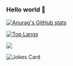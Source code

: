 ### Hello world 🖖


<!--
**tonn1oo/tonn1oo** is a ✨ _special_ ✨ repository because its `README.md` (this file) appears on your GitHub profile.

Here are some ideas to get you started:

- 🔭 I’m currently working on ...
- 🌱 I’m currently learning ...
- 👯 I’m looking to collaborate on ...
- 🤔 I’m looking for help with ...
- 💬 Ask me about ...
- 📫 How to reach me: ...
- 😄 Pronouns: ...
- ⚡ Fun fact: ...
-->

[![Anurag's GitHub stats](https://github-readme-stats.vercel.app/api?username=Tonn1oo&show_icons=true&theme=codeSTACKr)](https://github.com/Tonn1oo/github-readme-stats)

[![Top Langs](https://github-readme-stats.vercel.app/api/top-langs/?username=Tonn1oo&layout=compact)](https://github.com/Tonn1oo/github-readme-stats)

![](https://github-profile-summary-cards.vercel.app/api/cards/repos-per-language?username=Tonn1oo&theme=solarized_dark)

![Jokes Card](https://readme-jokes.vercel.app/api)
